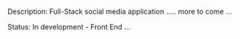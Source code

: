 Description: Full-Stack social media application .....
more to come ...

Status: In development - Front End ...
